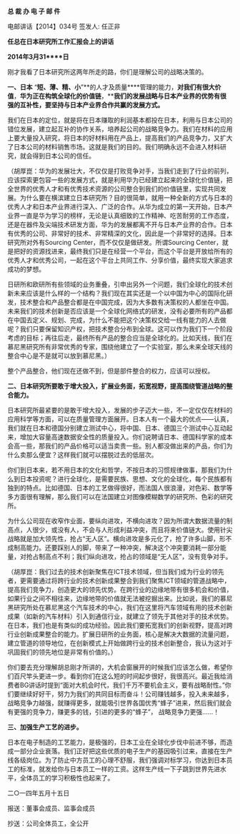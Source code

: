 **总 裁 办 电 子 邮 件**

 

电邮讲话【2014】034号         签发人: 任正非



 

**任总在日本研究所工作汇报会上的讲话**

**2014****年****3****月****31****日**

 



刚才我看了日本研究所这两年所走的路，你们是理解公司的战略决策的。

 



**一、日本** “**短、薄、精、小**”**的人才及质量****管理的能力，****对我们有很大价值****，****华为正在构筑全球化的价值链****，****我们的发展战略与日本产业界的优势有很强的互补性，要坚持与日本产业界合作共赢的发展方式。**

 

我们在日本的定位，就是将在日本赚取的利润基本都投在日本，利用与日本公司的错位发展，建立起互补的协作关系，培养起公司的战略竞争力。我们在材料的应用上要大量投入研究，将日本的好材料用在产品上，提高我们的产品竞争力，又扩大了日本公司的材料销售市场。这就是我们的目的。我们明确永远不会进入材料研究，就会得到日本公司的信任。

（胡厚崑：华为的发展壮大，不仅仅是打败竞争对手，当我们走到了行业的前列，应该探索更包容一些的发展方式，就是利用华为已经建立起来的全球化价值链，把全世界的优秀人才和有优秀技术资源的公司整合到我们的价值链里，实现共同发展。为什么要在横滨建立日本研究所？目的很简单，就用一种全新的方式与日本的优秀人才和日本产业界进行深入、广泛的合作。从华为成立的第一天开始，日本产业界一直是华为学习的榜样，无论是认真细致的工作精神、吃苦耐劳的工作态度，还是在器件及尖端技术研发方面，华为的发展都离不开与日本产业界的合作。日本有优秀的公司、非常好的技术、非常精深的文化，因此是一个非常好的选择。日本研究所对外有Sourcing Center，而不仅仅是做研发。所谓Sourcing Center，就是把好的资源找进来，最终我们只是在经营一个平台，而这个平台是开放给所有的优秀人才和优秀公司，一起在这个平台上共同工作、分享价值，最终实现大家追求成功的梦想。

日研所和欧研所有些领域的业务重叠，引申出另外一个问题，我们全球化的技术创新未来应该是什么样的一个结构？我们现在其实还是一个以中国为中心的国际化研发，技术整合和产品整合都是在中国完成，因为大多数有决策权的人都坐在中国。未来我们的技术创新是否应该是一个全球化网络式的研发，没有必要所有的产品都在中国去定义、规划、完成，为什么不能把这个决策权交给一线有能力的人去做呢？我们只要保留知识产权，把技术整合分布到全球。这可以作为我们下一个阶段考虑的目标；再往后走，最终所有产品的整合应当是全球化的。比如天线，我们在慕尼黑研究所有非常优秀的专家，围绕他建立了一个实验室，那么未来全球天线的整合中心是不是就可以放到慕尼黑。）

整个产品整合，他们现在还做不到，但是部件整合的权力，应该可以授权。

**二、日本研究所要敢于增大投入，扩展业务面，拓宽视野，提高围绕管道战略的整合能力。**

 

日本研究所最紧要的是敢于增大投入，发展的步子迈大一些，不一定仅仅在材料的应用科学等方面，可以在质量管理方面展开。日本人有一个最大的优点——认真，我们就在日本和德国分别建立测试中心，将中国、日本、德国三个测试中心互动起来，增加大容量高速数据安全性的质量投入。你们说聘请日本、德国科学家的成本会高一些，那我们的产品价格可以适当卖贵一些。别人都没做出来的产品，你们为什么卖那么便宜？这样我们就可以摆脱过去的低层次。

你们到日本来，若不用日本的文化和哲学，不按日本的习惯规律做事，那我们为什么到日本投资呢？进行全球化，是需要民族、思想、文化的全球化，每个民族都有独到的特点。比如德国、日本的工艺做得很好，而法国人很浪漫，对色彩、数学等多方面很有理解，那么我们可以在法国建立对图像模糊数学的研究所、色彩的研究所。

为什么公司现在收窄作业面，要纵向进攻，不横向进攻？因为所谓大数据流量的制高点，人很少，或没有人，不会与人形成利益冲突，而且将来价值链大。使用针尖战略就是加大领先性，抢占“无人区”。横向进攻是多元化了，抢了许多山脚，形不成制高能力。还要踩别人的脚，带来了一种冲突，解决这个冲突要消耗一部分能量，对抢占制高点不利；我们纵向进攻，抢占的领域是“无人区”，没有竞争对手。

（胡厚崑：我们过去的技术创新聚焦在ICT技术领域，但当我们成为行业的领先者，更需要通过将跨行业的技术创新成果整合到我们聚焦ICT领域的管道战略中，提高我们竞争力，创造更大的领先优势。在跨行业的边缘地带有很多机会和价值，如果行业之间不相往来，边缘地带的价值就无法被挖掘出来。比如说，我们的慕尼黑研究所处在慕尼黑这个汽车技术的中心，我们在这里将汽车领域有用的技术创新成果（如新的汽车材料）引入到通信行业，就建立了领先于其他对手的技术优势。在日本，我们也是有类似的成功经验。因此我们要拓宽我们的创新视野，提高对跨行业创新成果整合的能力。扩展日研所的业务面，核心是解决大数据的流量问题，建立管道的领导地位，在创新模式上开始做跨行业的技术创新整合，我认为这对于巩固我们的领先地位是非常有价值的。）

你们要去充分理解胡总刚才所讲的，大机会窗展开的时候我们应该怎么做，希望你们百尺竿头更进一步。看到你们在这么短的时间起步很好，我很高兴。最近我给消费者BG讲话时提到“面对大机会时代，我们千万不要机会主义，要有战略耐性。”你们要继续好好干，努力为我们的共同目标而奋斗！公司赚钱越多，投入未来越多，战略竞争力越强，就赚得更多，就能吸引世界各国优秀“蜂子”进来，然后我们就会有更强的竞争力，赚更多的钱，引进的更多的“蜂子”， 战略竞争力更强……！

**三、加强生产工艺的进步。**

 

日本在电子制造的工艺能力，是极强的，日本工业在全球化步伐中前进不够，而造成一部分企业衰落。我们正好把这些优质的电子生产的基因吸引过来，直接在生产线各级岗位。为了防止中方员工的心理不舒服，我们强调对标学习，你达到日本员工的标准，就发给你与日本员工一样的工资。这样生产线一下子跳到世界先进水平，全体员工的学习积极性也起来了。

 



二○一四年五月十五日

 



报送：董事会成员、监事会成员

抄送：公司全体员工，全公开